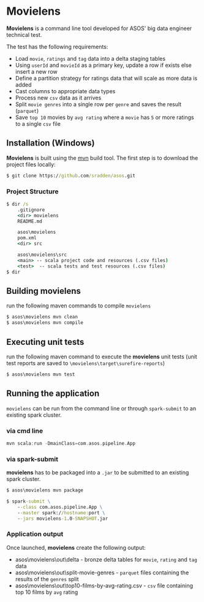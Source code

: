 # Movielens
**Movielens** is a command line tool developed for ASOS' big data engineer technical test.

The test has the following requirements:

- Load `movie`, `ratings` and `tag` data into a delta staging tables
- Using `userId` and `movieId` as a primary key, update a row if exists else insert a new row
- Define a partition strategy for ratings data that will scale as more data is added
- Cast columns to appropriate data types
- Process new `csv` data as it arrives
- Split `movie genres` into a single row per `genre` and saves the result (`parquet`)
- Save `top 10` movies by `avg rating` where a `movie` has `5` or more ratings to a single `csv` file

## Installation (Windows)
**Movielens** is built using the [mvn]("https://maven.apache.org/"") build tool. The first step is to download the project files locally:

```cmd
$ git clone https://github.com/sradden/asos.git
```

### Project Structure ###
```cmd
$ dir /s
    .gitignore
    <dir> movielens
    README.md

    asos\movielens
    pom.xml
    <dir> src

    asos\movielens\src
    <main> -- scala project code and resources (.csv files)
    <test>  -- scala tests and test resources (.csv files)
$ dir
```

## Building movielens ##
run the following maven commands to compile `movielens`
```cmd
$ asos\movielens mvn clean
$ asos\movielens mvn compile
```
## Executing unit tests ##
run the following maven command to execute the **movielens** unit tests (unit test reports are saved to `\movielens\target\surefire-reports`)
```cmd
$ asos\movielens mvn test
```
## Running the application
`movielens` can be run from the command line or through `spark-submit` to an existing spark cluster.

### via cmd line ###
```scala
mvn scala:run -DmainClass=com.asos.pipeline.App
```
### via spark-submit ###
**movielens** has to be packaged into a `.jar` to be submitted to an existing spark cluster.
```cmd
$ asos\movielens mvn package
```
```cmd
$ spark-submit \
    --class com.asos.pipeline.App \
    --master spark://hostname:port \
    --jars movielens-1.0-SNAPSHOT.jar
```

### Application output ###
Once launched, **movielens** create the following output:

- asos\movielens\out\delta - bronze delta tables for `movie`, `rating` and `tag` data
- asos\movielens\out\split-movie-genres - `parquet` files containing the results of the `genres` split
- asos\movielens\out\top10-films-by-avg-rating.csv - `csv` file containing top 10 films by `avg` rating